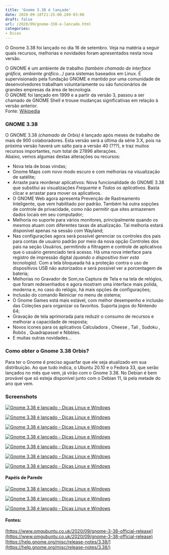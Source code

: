 ```yaml
---
title: 'Gnome 3.38 é lançado'
date: 2020-09-18T21:25:00.249-03:00
draft: false
url: /2020/09/gnome-338-e-lancado.html
categories: 
- Dicas
---
```


O Gnome 3.38 foi lançado no dia 16 de setembro. Veja na matéria a seguir quais recursos, melhorias e novidades foram apresentados nesta nova versão.


O GNOME é um ambiente de trabalho _(também chamado de interface gráfica, ambiente gráfico...)_ para sistemas baseados em Linux. É supervisionado pela fundação GNOME e mantido por uma comunidade de desenvolvedores trabalham voluntariamente ou são funcionários de grandes empresas da área de tecnologia.  
O GNOME foi lançado em 1999 e a partir da versão 3, passou a ser chamado de GNOME Shell e trouxe mudanças significativas em relação à versão anterior.  
Fonte: [Wikipedia](https://pt.wikipedia.org/wiki/GNOME)  
  

### GNOME 3.38

  
O GNOME 3.38 _(chamado de Orbis)_ é lançado após meses de trabalho de mais de 900 colaboradores. Esta versão será a última da série 3.X, pois na próxima versão haverá um salto para a versão 40 (???), e traz muitos recursos importantes, num total de 27896 alterações.  
Abaixo, vemos algumas destas alterações ou recursos:  

*   Nova tela de boas vindas;
*   Gnome Maps com novo modo escuro e com melhorias na visualização de satélite;
*   Arraste para reordenar aplicativos: Nova funcionalidade do GNOME 3.38 que substitui as visualizações _Frequente_ e _Todos os aplicativos_. Basta clicar e arrastar para mover os aplicativos.
*   O GNOME Web agora apresenta Prevenção de Rastreamento Inteligente, que vem habilitado por padrão. Também há outra sopções de controle de privacidade, como não permitir que sites armazenem dados locais em seu computador;
*   Melhoria no suporte para vários monitores, principalmente quando os mesmos atuam com diferentes taxas de atualização. Tal melhoria estará disponível apenas na sessão com Wayland;
*   Nas configurações agora será possível gerenciar os controles dos pais para contas de usuário padrão por meio da nova opção Controles dos pais na seção Usuários, permitindo a filtragem e controle de aplicativos que o usuário gerenciado terá acesso. Há uma nova interface para registro de impressão digital _(quando o dispositivo tiver esta tecnologia)._ Com a tela bloqueada há a proteção contra o uso de dispositivos USB não autorizados e será possível ver a porcentagem de bateria;
*   Melhorias no Gravador de Som,na Captura de Tela e na tela de relógios, que foram redesenhados e agora mostram uma interface mais polida, moderna e, no caso do relógio, há mais opções de configurações;
*   Inclusão do comando Reiniciar no menu de sistema;
*   O Gnome Games está mais estável, com melhor desempenho e inclusão das Coleções para organizar os favoritos. Suporta jogos do Nintendo 64;
*   Gravação de tela aprimorada para reduzir o consumo de recursos e melhorar a capacidade de resposta;
*   Novos ícones para os aplicativos Calculadora , Cheese , Tali , Sudoku , Robôs , Quadrapassel e Nibbles.
*   E muitas outras novidades...

### Como obter o Gnome 3.38 Orbis?

  
Para ter o Gnome é preciso aguarfar que ele seja atualizado em sua distribuição. Ao que tudo indica, o Ubuntu 20.10 e o Fedora 33, que serão lançados no mês que vem, já virão com o Gnome 3.38. No Debian é bem provável que só esteja disponível junto com o Debian 11, lá pela metade do ano que vem.  
  

### Screenshots

[![Gnome 3.38 é lançado - Dicas Linux e Windows](https://1.bp.blogspot.com/-lPzoEZRmh6c/X2WCtzeuvMI/AAAAAAAAQFc/BMaei9_mmBQWetVPnY6RWOgX5HTSgDeAACNcBGAsYHQ/s600/maps.png "Gnome 3.38 é lançado - Dicas Linux e Windows")](https://1.bp.blogspot.com/-lPzoEZRmh6c/X2WCtzeuvMI/AAAAAAAAQFc/BMaei9_mmBQWetVPnY6RWOgX5HTSgDeAACNcBGAsYHQ/s940/maps.png)

[![Gnome 3.38 é lançado - Dicas Linux e Windows](https://1.bp.blogspot.com/-gZJ_TOopuQI/X2WCu1pRTnI/AAAAAAAAQFg/-1uWQOWhL64j2N2hYMoou29PH5QKJoMwQCNcBGAsYHQ/s600/screenshot-and-sound-recorder.png "Gnome 3.38 é lançado - Dicas Linux e Windows")](https://1.bp.blogspot.com/-gZJ_TOopuQI/X2WCu1pRTnI/AAAAAAAAQFg/-1uWQOWhL64j2N2hYMoou29PH5QKJoMwQCNcBGAsYHQ/s940/screenshot-and-sound-recorder.png)

[![Gnome 3.38 é lançado - Dicas Linux e Windows](https://1.bp.blogspot.com/-JkH-vo7h-GQ/X2WCvctzXjI/AAAAAAAAQFk/esryRRXPwDYwzUJym3QwGQtl92X8ICTCgCNcBGAsYHQ/s600/welcome-tour.png "Gnome 3.38 é lançado - Dicas Linux e Windows")](https://1.bp.blogspot.com/-JkH-vo7h-GQ/X2WCvctzXjI/AAAAAAAAQFk/esryRRXPwDYwzUJym3QwGQtl92X8ICTCgCNcBGAsYHQ/s939/welcome-tour.png)

[![Gnome 3.38 é lançado - Dicas Linux e Windows](https://1.bp.blogspot.com/-V3Cn35-X6f8/X2WCt0Z1fEI/AAAAAAAAQFY/oKTeAJaX9zUQV4RikEfXPR5amRm-_NpnwCNcBGAsYHQ/s600/games-collection.png "Gnome 3.38 é lançado - Dicas Linux e Windows")](https://1.bp.blogspot.com/-V3Cn35-X6f8/X2WCt0Z1fEI/AAAAAAAAQFY/oKTeAJaX9zUQV4RikEfXPR5amRm-_NpnwCNcBGAsYHQ/s940/games-collection.png)

[![Gnome 3.38 é lançado - Dicas Linux e Windows](https://1.bp.blogspot.com/-CvTnqcWMUfU/X2WCtzMA0YI/AAAAAAAAQFw/7N_tjPeGRD0KCtjtqjGYrhhd6tnqKQTQwCPcBGAYYCw/s600/epiphany.png "Gnome 3.38 é lançado - Dicas Linux e Windows")](https://1.bp.blogspot.com/-CvTnqcWMUfU/X2WCtzMA0YI/AAAAAAAAQFw/7N_tjPeGRD0KCtjtqjGYrhhd6tnqKQTQwCPcBGAYYCw/s940/epiphany.png)

[![Gnome 3.38 é lançado - Dicas Linux e Windows](https://1.bp.blogspot.com/-OdOuvhvhEEI/X2WE0SyORxI/AAAAAAAAQGI/VPgdF1wUqEQjQ22pJmV9-ctpKN8fAX4XgCNcBGAsYHQ/s600/gnome-3.38-restart-menu.jpg "Gnome 3.38 é lançado - Dicas Linux e Windows")](https://1.bp.blogspot.com/-OdOuvhvhEEI/X2WE0SyORxI/AAAAAAAAQGI/VPgdF1wUqEQjQ22pJmV9-ctpKN8fAX4XgCNcBGAsYHQ/s1000/gnome-3.38-restart-menu.jpg)

[![Gnome 3.38 é lançado - Dicas Linux e Windows](https://1.bp.blogspot.com/-5Z9KgqJqmvo/X2WEzRN6YxI/AAAAAAAAQGA/IE3JgvLD6MYN8yaqZ6cN-HkbfInkvddwgCNcBGAsYHQ/s600/GNOME-3.38-screenshot-2.jpg "Gnome 3.38 é lançado - Dicas Linux e Windows")](https://1.bp.blogspot.com/-5Z9KgqJqmvo/X2WEzRN6YxI/AAAAAAAAQGA/IE3JgvLD6MYN8yaqZ6cN-HkbfInkvddwgCNcBGAsYHQ/s1920/GNOME-3.38-screenshot-2.jpg)

#### Papéis de Parede

[![Gnome 3.38 é lançado - Dicas Linux e Windows](https://1.bp.blogspot.com/-nZX0n0xe2wQ/X2WEzSLDjdI/AAAAAAAAQF8/Qn0Ehm7VmOEgHi8XZkIessFGeIEKAJnawCNcBGAsYHQ/s600/3.38-adwaita-morning-UPDATE.jpg "Gnome 3.38 é lançado - Dicas Linux e Windows")](https://1.bp.blogspot.com/-nZX0n0xe2wQ/X2WEzSLDjdI/AAAAAAAAQF8/Qn0Ehm7VmOEgHi8XZkIessFGeIEKAJnawCNcBGAsYHQ/s1280/3.38-adwaita-morning-UPDATE.jpg)

[![Gnome 3.38 é lançado - Dicas Linux e Windows](https://1.bp.blogspot.com/-esESW4K4Mlk/X2WEzTzNeBI/AAAAAAAAQF4/BW4O-O7_kmQWFf_j1jdw731Qq4ql-X4EgCNcBGAsYHQ/s600/adwaita-day.jpg "Gnome 3.38 é lançado - Dicas Linux e Windows")](https://1.bp.blogspot.com/-esESW4K4Mlk/X2WEzTzNeBI/AAAAAAAAQF4/BW4O-O7_kmQWFf_j1jdw731Qq4ql-X4EgCNcBGAsYHQ/s2560/adwaita-day.jpg)

[![Gnome 3.38 é lançado - Dicas Linux e Windows](https://1.bp.blogspot.com/-bO935RVxbmE/X2WE0aVqA4I/AAAAAAAAQGE/syNrpslpjDQYiipbsxcf1L0TbwmV8x_6gCNcBGAsYHQ/s600/adwaita-night.jpg "Gnome 3.38 é lançado - Dicas Linux e Windows")](https://1.bp.blogspot.com/-bO935RVxbmE/X2WE0aVqA4I/AAAAAAAAQGE/syNrpslpjDQYiipbsxcf1L0TbwmV8x_6gCNcBGAsYHQ/s2560/adwaita-night.jpg)

#### Fontes:

[https://www.omgubuntu.co.uk/2020/09/gnome-3-38-official-release](https://www.omgubuntu.co.uk/2020/09/gnome-3-38-official-release)  
[https://help.gnome.org/misc/release-notes/3.38/](https://help.gnome.org/misc/release-notes/3.38/)
